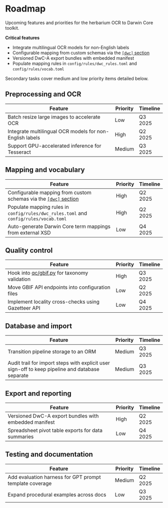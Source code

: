 # Roadmap

Upcoming features and priorities for the herbarium OCR to Darwin Core toolkit.

**Critical features**
- Integrate multilingual OCR models for non-English labels
- Configurable mapping from custom schemas via the [`[dwc]` section](configuration.md)
- Versioned DwC-A export bundles with embedded manifest
- Populate mapping rules in `config/rules/dwc_rules.toml` and `config/rules/vocab.toml`

Secondary tasks cover medium and low priority items detailed below.

## Preprocessing and OCR

| Feature | Priority | Timeline |
| --- | --- | --- |
| Batch resize large images to accelerate OCR | Low | Q3 2025 |
| Integrate multilingual OCR models for non-English labels | High | Q2 2025 |
| Support GPU-accelerated inference for Tesseract | Medium | Q3 2025 |

## Mapping and vocabulary

| Feature | Priority | Timeline |
| --- | --- | --- |
| Configurable mapping from custom schemas via the [`[dwc]` section](configuration.md) | High | Q2 2025 |
| Populate mapping rules in `config/rules/dwc_rules.toml` and `config/rules/vocab.toml` | High | Q2 2025 |
| Auto-generate Darwin Core term mappings from external XSD | Low | Q4 2025 |

## Quality control

| Feature | Priority | Timeline |
| --- | --- | --- |
| Hook into [qc/gbif.py](../qc/gbif.py) for taxonomy validation | High | Q3 2025 |
| Move GBIF API endpoints into configuration files | Low | Q2 2025 |
| Implement locality cross-checks using Gazetteer API | Low | Q4 2025 |

## Database and import

| Feature | Priority | Timeline |
| --- | --- | --- |
| Transition pipeline storage to an ORM | Medium | Q3 2025 |
| Audit trail for import steps with explicit user sign-off to keep pipeline and database separate | Medium | Q3 2025 |

## Export and reporting

| Feature | Priority | Timeline |
| --- | --- | --- |
| Versioned DwC-A export bundles with embedded manifest | High | Q2 2025 |
| Spreadsheet pivot table exports for data summaries | Low | Q4 2025 |

## Testing and documentation

| Feature | Priority | Timeline |
| --- | --- | --- |
| Add evaluation harness for GPT prompt template coverage | Medium | Q2 2025 |
| Expand procedural examples across docs | Low | Q3 2025 |
